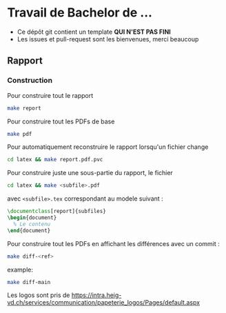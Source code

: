 # Travail de Bachelor de ...

 - Ce dépôt git contient un template **QUI N'EST PAS FINI**
 - Les issues et pull-request sont les bienvenues, merci beaucoup

## Rapport

### Construction

Pour construire tout le rapport

```sh
make report
```

Pour construire tout les PDFs de base

```sh
make pdf
```

Pour automatiquement reconstruire le rapport lorsqu'un fichier change

```sh
cd latex && make report.pdf.pvc
```

Pour construire juste une sous-partie du rapport, le fichier 

```sh
cd latex && make <subfile>.pdf
```

avec `<subfile>.tex` correspondant au modele suivant :

```latex
\documentclass[report]{subfiles}
\begin{document}
  % Le contenu
\end{document}
```

Pour construire tout les PDFs en affichant les différences avec un commit : 

```sh
make diff-<ref>
```

example: 

```sh
make diff-main
```



Les logos sont pris de https://intra.heig-vd.ch/services/communication/papeterie_logos/Pages/default.aspx
